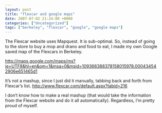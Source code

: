 ```yaml
---
layout: post
title: "flexcar and google maps"
date: 2007-07-02 21:24:00 +0000
categories: ["Uncategorized"]
tags: ["berkeley", "flexcar", "google", "google maps"]
---
```


The Flexcar website uses Mapquest. It is sub-optimal. So, instead of going to the store to buy a mop and drano and food to eat, I made my own Google saved map of the Flexcars in Berkeley. 

http://maps.google.com/maps/ms?ie=UTF8&hl=en&om=1&msa=0&msid=109366388378158015978.000434542906e651465d1

It’s not a mashup, since I just did it manually, tabbing back and forth from Flexcar’s list. http://www.flexcar.com/default.aspx?tabid=216

I don’t know how to make a real mashup (that would take the information from the Flexcar website and do it all automatically). Regardless, I’m pretty proud of myself.
